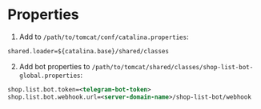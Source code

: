 # Properties
1. Add to `/path/to/tomcat/conf/catalina.properties`:
```xml
shared.loader=${catalina.base}/shared/classes
```
2. Add bot properties to `/path/to/tomcat/shared/classes/shop-list-bot-global.properties`:
```xml
shop.list.bot.token=<telegram-bot-token>
shop.list.bot.webhook.url=<server-domain-name>/shop-list-bot/webhook
```